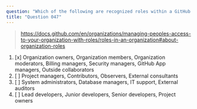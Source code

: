 ```yaml
---
question: "Which of the following are recognized roles within a GitHub organization?"
title: "Question 047"
---
```


> https://docs.github.com/en/organizations/managing-peoples-access-to-your-organization-with-roles/roles-in-an-organization#about-organization-roles
1. [x] Organization owners, Organization members, Organization moderators, Billing managers, Security managers, GitHub App managers, Outside collaborators
1. [ ] Project managers, Contributors, Observers, External consultants
1. [ ] System administrators, Database managers, IT support, External auditors
1. [ ] Lead developers, Junior developers, Senior developers, Project owners
